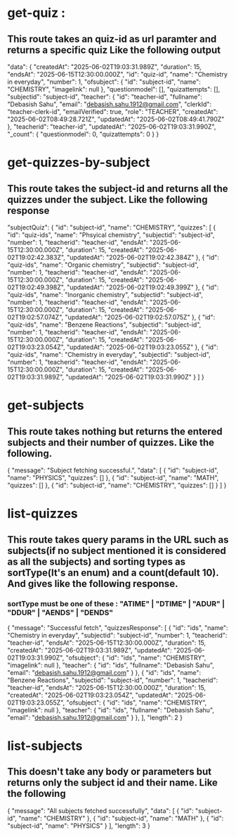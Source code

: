 # get-quiz : 
## This route takes an quiz-id as url paramter and returns a specific quiz Like the following output
"data": {
    "createdAt": "2025-06-02T19:03:31.989Z",
    "duration": 15,
    "endsAt": "2025-06-15T12:30:00.000Z",
    "id": "quiz-id",
    "name": "Chemistry in everyday",
    "number": 1,
    "ofsubject": {
        "id": "subject-id",
        "name": "CHEMISTRY",
        "imagelink": null
    },
    "questionmodel": [],
    "quizattempts": [],
    "subjectid": "subject-id",
    "teacher": {
        "id": "teacher-id",
        "fullname": "Debasish Sahu",
        "email": "debasish.sahu.1912@gmail.com",
        "clerkId": "teacher-clerk-id",
        "emailVerified": true,
        "role": "TEACHER",
        "createdAt": "2025-06-02T08:49:28.721Z",
        "updatedAt": "2025-06-02T08:49:41.790Z"
    },
    "teacherid": "teacher-id",
    "updatedAt": "2025-06-02T19:03:31.990Z",
    "_count": {
        "questionmodel": 0,
        "quizattempts": 0
    }
}

# get-quizzes-by-subject
## This route takes the subject-id and returns all the quizzes under the subject. Like the following response
"subjectQuiz": {
    "id": "subject-id",
    "name": "CHEMISTRY",
    "quizzes": [
        {
            "id": "quiz-ids",
            "name": "Phsyical chemistry",
            "subjectid": "subject-id",
            "number": 1,
            "teacherid": "teacher-id",
            "endsAt": "2025-06-15T12:30:00.000Z",
            "duration": 15,
            "createdAt": "2025-06-02T19:02:42.383Z",
            "updatedAt": "2025-06-02T19:02:42.384Z"
        },
        {
            "id": "quiz-ids",
            "name": "Organic chemistry",
            "subjectid": "subject-id",
            "number": 1,
            "teacherid": "teacher-id",
            "endsAt": "2025-06-15T12:30:00.000Z",
            "duration": 15,
            "createdAt": "2025-06-02T19:02:49.398Z",
            "updatedAt": "2025-06-02T19:02:49.399Z"
        },
        {
            "id": "quiz-ids",
            "name": "Inorganic chemistry",
            "subjectid": "subject-id",
            "number": 1,
            "teacherid": "teacher-id",
            "endsAt": "2025-06-15T12:30:00.000Z",
            "duration": 15,
            "createdAt": "2025-06-02T19:02:57.074Z",
            "updatedAt": "2025-06-02T19:02:57.075Z"
        },
        {
            "id": "quiz-ids",
            "name": "Benzene Reactions",
            "subjectid": "subject-id",
            "number": 1,
            "teacherid": "teacher-id",
            "endsAt": "2025-06-15T12:30:00.000Z",
            "duration": 15,
            "createdAt": "2025-06-02T19:03:23.054Z",
            "updatedAt": "2025-06-02T19:03:23.055Z"
        },
        {
            "id": "quiz-ids",
            "name": "Chemistry in everyday",
            "subjectid": "subject-id",
            "number": 1,
            "teacherid": "teacher-id",
            "endsAt": "2025-06-15T12:30:00.000Z",
            "duration": 15,
            "createdAt": "2025-06-02T19:03:31.989Z",
            "updatedAt": "2025-06-02T19:03:31.990Z"
        }
    ]
}

# get-subjects
## This route takes nothing but returns the entered subjects and their number of quizzes. Like the following.
{
    "message": "Subject fetching successful.",
    "data": [
        {
            "id": "subject-id",
            "name": "PHYSICS",
            "quizzes": []
        },
        {
            "id": "subject-id",
            "name": "MATH",
            "quizzes": []
        },
        {
            "id": "subject-id",
            "name": "CHEMISTRY",
            "quizzes": []
        }
    ]
}

# list-quizzes
## This route takes query params in the URL such as subjects(if no subject mentioned it is considered as all the subjects) and sorting types as sortType(It's an enum) and a count(default 10). And gives like the following response.
### sortType must be one of these : "ATIME" | "DTIME" | "ADUR" | "DDUR" | "AENDS" | "DENDS"
{
    "message": "Successful fetch",
    "quizzesResponse": [
        {
            "id": "ids",
            "name": "Chemistry in everyday",
            "subjectid": "subject-id",
            "number": 1,
            "teacherid": "teacher-id",
            "endsAt": "2025-06-15T12:30:00.000Z",
            "duration": 15,
            "createdAt": "2025-06-02T19:03:31.989Z",
            "updatedAt": "2025-06-02T19:03:31.990Z",
            "ofsubject": {
                "id": "ids",
                "name": "CHEMISTRY",
                "imagelink": null
            },
            "teacher": {
                "id": "ids",
                "fullname": "Debasish Sahu",
                "email": "debasish.sahu.1912@gmail.com"
            }
        },
        {
            "id": "ids",
            "name": "Benzene Reactions",
            "subjectid": "subject-id",
            "number": 1,
            "teacherid": "teacher-id",
            "endsAt": "2025-06-15T12:30:00.000Z",
            "duration": 15,
            "createdAt": "2025-06-02T19:03:23.054Z",
            "updatedAt": "2025-06-02T19:03:23.055Z",
            "ofsubject": {
                "id": "ids",
                "name": "CHEMISTRY",
                "imagelink": null
            },
            "teacher": {
                "id": "ids",
                "fullname": "Debasish Sahu",
                "email": "debasish.sahu.1912@gmail.com"
            }
        },
    ],
    "length": 2
}

# list-subjects
## This doesn't take any body or parameters but returns only the subject id and their name. Like the following
{
    "message": "All subjects fetched successfully",
    "data": [
        {
            "id": "subject-id",
            "name": "CHEMISTRY"
        },
        {
            "id": "subject-id",
            "name": "MATH"
        },
        {
            "id": "subject-id",
            "name": "PHYSICS"
        }
    ],
    "length": 3
}